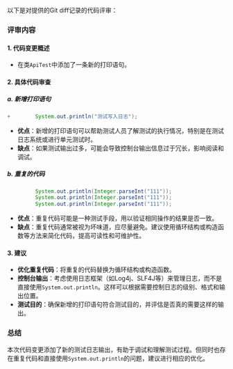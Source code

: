 以下是对提供的Git diff记录的代码评审：

### 评审内容

#### 1. 代码变更概述
- 在类`ApiTest`中添加了一条新的打印语句。

#### 2. 具体代码审查

##### a. 新增打印语句
```java
+        System.out.println("测试写入日志");
```
- **优点**：新增的打印语句可以帮助测试人员了解测试的执行情况，特别是在测试日志系统或进行单元测试时。
- **缺点**：如果测试输出过多，可能会导致控制台输出信息过于冗长，影响阅读和调试。

##### b. 重复的代码
```java
         System.out.println(Integer.parseInt("111"));
         System.out.println(Integer.parseInt("111"));
         System.out.println(Integer.parseInt("111"));
```
- **优点**：重复代码可能是一种测试手段，用以验证相同操作的结果是否一致。
- **缺点**：重复代码通常被视为坏味道，应尽量避免。建议使用循环结构或构造函数等方法来简化代码，提高可读性和可维护性。

#### 3. 建议
- **优化重复代码**：将重复的代码替换为循环结构或构造函数。
- **控制台输出**：考虑使用日志框架（如Log4j、SLF4J等）来管理日志，而不是直接使用`System.out.println`。这样可以根据需要控制日志的级别、格式和输出位置。
- **测试目的**：确保新增的打印语句符合测试目的，并评估是否真的需要这样的输出。

### 总结
本次代码变更添加了新的测试日志输出，有助于调试和理解测试过程。但同时也存在重复代码和直接使用`System.out.println`的问题，建议进行相应的优化。